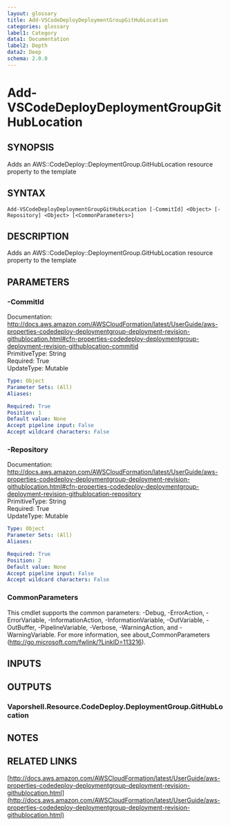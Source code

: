 ```yaml
---
layout: glossary
title: Add-VSCodeDeployDeploymentGroupGitHubLocation
categories: glossary
label1: Category
data1: Documentation
label2: Depth
data2: Deep
schema: 2.0.0
---
```


# Add-VSCodeDeployDeploymentGroupGitHubLocation

## SYNOPSIS
Adds an AWS::CodeDeploy::DeploymentGroup.GitHubLocation resource property to the template

## SYNTAX

```
Add-VSCodeDeployDeploymentGroupGitHubLocation [-CommitId] <Object> [-Repository] <Object> [<CommonParameters>]
```

## DESCRIPTION
Adds an AWS::CodeDeploy::DeploymentGroup.GitHubLocation resource property to the template

## PARAMETERS

### -CommitId
Documentation: http://docs.aws.amazon.com/AWSCloudFormation/latest/UserGuide/aws-properties-codedeploy-deploymentgroup-deployment-revision-githublocation.html#cfn-properties-codedeploy-deploymentgroup-deployment-revision-githublocation-commitid    
PrimitiveType: String    
Required: True    
UpdateType: Mutable

```yaml
Type: Object
Parameter Sets: (All)
Aliases:

Required: True
Position: 1
Default value: None
Accept pipeline input: False
Accept wildcard characters: False
```

### -Repository
Documentation: http://docs.aws.amazon.com/AWSCloudFormation/latest/UserGuide/aws-properties-codedeploy-deploymentgroup-deployment-revision-githublocation.html#cfn-properties-codedeploy-deploymentgroup-deployment-revision-githublocation-repository    
PrimitiveType: String    
Required: True    
UpdateType: Mutable

```yaml
Type: Object
Parameter Sets: (All)
Aliases:

Required: True
Position: 2
Default value: None
Accept pipeline input: False
Accept wildcard characters: False
```

### CommonParameters
This cmdlet supports the common parameters: -Debug, -ErrorAction, -ErrorVariable, -InformationAction, -InformationVariable, -OutVariable, -OutBuffer, -PipelineVariable, -Verbose, -WarningAction, and -WarningVariable.
For more information, see about_CommonParameters (http://go.microsoft.com/fwlink/?LinkID=113216).

## INPUTS

## OUTPUTS

### Vaporshell.Resource.CodeDeploy.DeploymentGroup.GitHubLocation

## NOTES

## RELATED LINKS

[http://docs.aws.amazon.com/AWSCloudFormation/latest/UserGuide/aws-properties-codedeploy-deploymentgroup-deployment-revision-githublocation.html](http://docs.aws.amazon.com/AWSCloudFormation/latest/UserGuide/aws-properties-codedeploy-deploymentgroup-deployment-revision-githublocation.html)

